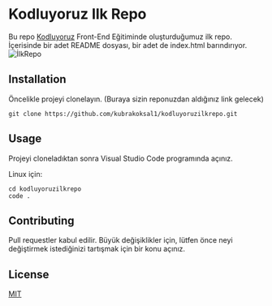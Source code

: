 # Kodluyoruz Ilk Repo
Bu repo [Kodluyoruz](https://kodluyoruz.org/) Front-End Eğitiminde oluşturduğumuz ilk repo. İçerisinde bir adet README dosyası, bir adet de index.html barındırıyor.
![İlkRepo](https://github.com/kubrakoksal1/kodluyoruzilkrepo/blob/main/%C4%B0LK%20REPO.PNG)

## Installation
Öncelikle projeyi clonelayın. (Buraya sizin reponuzdan aldığınız link gelecek)
```
git clone https://github.com/kubrakoksal1/kodluyoruzilkrepo.git

```
## Usage
Projeyi cloneladıktan sonra Visual Studio Code programında açınız.

Linux için:
```
cd kodluyoruzilkrepo
code .
```
## Contributing
Pull requestler kabul edilir. Büyük değişiklikler için, lütfen önce neyi değiştirmek istediğinizi tartışmak için bir konu açınız.

## License
[MIT](https://choosealicense.com/licenses/mit/)